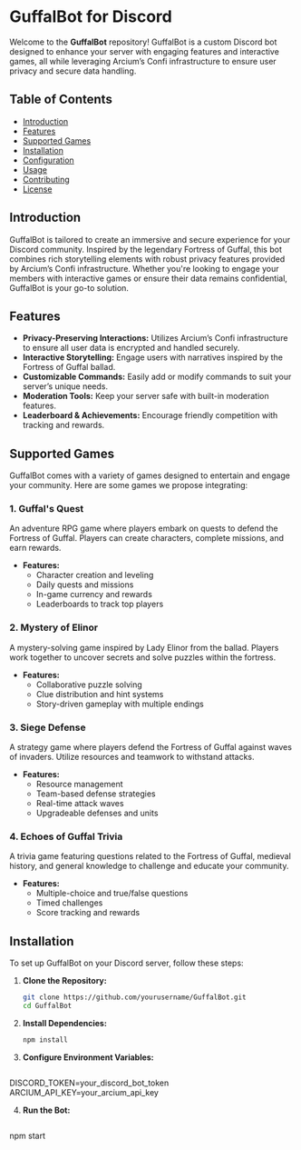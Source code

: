 # GuffalBot for Discord

Welcome to the **GuffalBot** repository! GuffalBot is a custom Discord bot designed to enhance your server with engaging features and interactive games, all while leveraging Arcium’s Confi infrastructure to ensure user privacy and secure data handling.

## Table of Contents

- [Introduction](#introduction)
- [Features](#features)
- [Supported Games](#supported-games)
- [Installation](#installation)
- [Configuration](#configuration)
- [Usage](#usage)
- [Contributing](#contributing)
- [License](#license)

## Introduction

GuffalBot is tailored to create an immersive and secure experience for your Discord community. Inspired by the legendary Fortress of Guffal, this bot combines rich storytelling elements with robust privacy features provided by Arcium’s Confi infrastructure. Whether you're looking to engage your members with interactive games or ensure their data remains confidential, GuffalBot is your go-to solution.

## Features

- **Privacy-Preserving Interactions:** Utilizes Arcium’s Confi infrastructure to ensure all user data is encrypted and handled securely.
- **Interactive Storytelling:** Engage users with narratives inspired by the Fortress of Guffal ballad.
- **Customizable Commands:** Easily add or modify commands to suit your server’s unique needs.
- **Moderation Tools:** Keep your server safe with built-in moderation features.
- **Leaderboard & Achievements:** Encourage friendly competition with tracking and rewards.

## Supported Games

GuffalBot comes with a variety of games designed to entertain and engage your community. Here are some games we propose integrating:

### 1. **Guffal's Quest**

An adventure RPG game where players embark on quests to defend the Fortress of Guffal. Players can create characters, complete missions, and earn rewards.

- **Features:**
  - Character creation and leveling
  - Daily quests and missions
  - In-game currency and rewards
  - Leaderboards to track top players

### 2. **Mystery of Elinor**

A mystery-solving game inspired by Lady Elinor from the ballad. Players work together to uncover secrets and solve puzzles within the fortress.

- **Features:**
  - Collaborative puzzle solving
  - Clue distribution and hint systems
  - Story-driven gameplay with multiple endings

### 3. **Siege Defense**

A strategy game where players defend the Fortress of Guffal against waves of invaders. Utilize resources and teamwork to withstand attacks.

- **Features:**
  - Resource management
  - Team-based defense strategies
  - Real-time attack waves
  - Upgradeable defenses and units

### 4. **Echoes of Guffal Trivia**

A trivia game featuring questions related to the Fortress of Guffal, medieval history, and general knowledge to challenge and educate your community.

- **Features:**
  - Multiple-choice and true/false questions
  - Timed challenges
  - Score tracking and rewards

## Installation

To set up GuffalBot on your Discord server, follow these steps:

1. **Clone the Repository:**

   ```bash
   git clone https://github.com/yourusername/GuffalBot.git
   cd GuffalBot
2. **Install Dependencies:**
   ```bash
   npm install
3. **Configure Environment Variables:**
   ```bash
  DISCORD_TOKEN=your_discord_bot_token
  ARCIUM_API_KEY=your_arcium_api_key

4. **Run the Bot:**
   ```bash
  npm start

